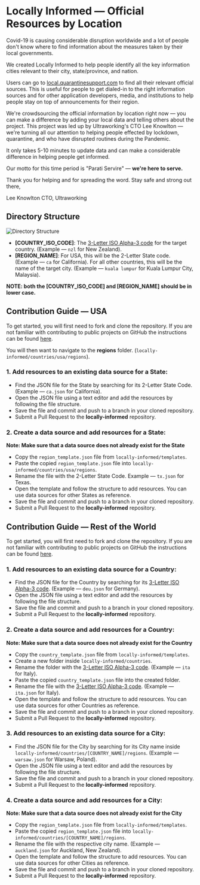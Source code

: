# Locally Informed — Official Resources by Location


Covid-19 is causing considerable disruption worldwide and a lot of people don't know where to find information about the measures taken by their local governments.

We created Locally Informed to help people identify all the key information cities relevant to their city, state/province, and nation. 

Users can go to [local.quarantinesupport.com](https://local.quarantinesupport.com) to find all their relevant official sources. This is useful for people to get dialed-in to the right information sources and for other application developers, media, and institutions to help people stay on top of announcements for their region.

We're crowdsourcing the official information by location right now — you can make a difference by adding your local data and telling others about the project. This project was led up by Ultraworking's CTO Lee Knowlton — we're turning all our attention to helping people effected by lockdown, quarantine, and who have disrupted routines during the Pandemic.

It only takes 5-10 minutes to update data and can make a considerable difference in helping people get informed.

Our motto for this time period is "Parati Servire" — **we're here to serve.**

Thank you for helping and for spreading the word. Stay safe and strong out there,

Lee Knowlton
CTO, Ultraworking

## Directory Structure

![Directory Structure](https://i.ibb.co/5F1XZV1/Screenshot-2020-03-25-at-10-33-55-AM.png)

- **\[COUNTRY_ISO_CODE\]**: The [3-Letter ISO Alpha-3 code](https://www.nationsonline.org/oneworld/country_code_list.htm) for the target country. (Example — `nzl` for New Zealand).
- **\[REGION_NAME\]**: For USA, this will be the 2-Letter State code. (Example — `ca` for California). For all other countries, this will be the name of the target city. (Example — `kuala lumpur` for Kuala Lumpur City, Malaysia).

**NOTE: both the \[COUNTRY_ISO_CODE\] and \[REGION_NAME\] should be in lower case.**

## Contribution Guide — USA

To get started, you will first need to fork and clone the repository. If you are not familiar with contributing to public projects on GitHub the instructions can be found [here](https://opensource.com/article/19/7/create-pull-request-github).

You will then want to navigate to the **regions** folder. (`locally-informed/countries/usa/regions`).

### 1. Add resources to an existing data source for a State:

- Find the JSON file for the State by searching for its 2-Letter State Code. (Example — `ca.json` for California).
- Open the JSON file using a text editor and add the resources by following the file structure.
- Save the file and commit and push to a branch in your cloned repository.
- Submit a Pull Request to the **locally-informed** repository.

### 2. Create a data source and add resources for a State:

**Note: Make sure that a data source does not already exist for the State**

- Copy the `region_template.json` file from `locally-informed/templates`.
- Paste the copied `region_template.json` file into `locally-informed/countries/usa/regions`.
- Rename the file with the 2-Letter State Code. Example — `tx.json` for Texas.
- Open the template and follow the structure to add resources. You can use data sources for other States as reference.
- Save the file and commit and push to a branch in your cloned repository.
- Submit a Pull Request to the **locally-informed** repository.

## Contribution Guide — Rest of the World

To get started, you will first need to fork and clone the repository. If you are not familiar with contributing to public projects on GitHub the instructions can be found [here](https://opensource.com/article/19/7/create-pull-request-github).

### 1. Add resources to an existing data source for a Country:

- Find the JSON file for the Country by searching for its [3-Letter ISO Alpha-3 code](https://www.nationsonline.org/oneworld/). (Example — `deu.json` for Germany).
- Open the JSON file using a text editor and add the resources by following the file structure.
- Save the file and commit and push to a branch in your cloned repository.
- Submit a Pull Request to the **locally-informed** repository.

### 2. Create a data source and add resources for a Country:

**Note: Make sure that a data source does not already exist for the Country**

- Copy the `country_template.json` file from `locally-informed/templates`.
- Create a new folder inside `locally-informed/countries`.
- Rename the folder with the [3-Letter ISO Alpha-3 code](https://www.nationsonline.org/oneworld/). (Example — `ita` for Italy).
- Paste the copied `country_template.json` file into the created folder.
- Rename the file with the [3-Letter ISO Alpha-3 code](https://www.nationsonline.org/oneworld/). (Example — `ita.json` for Italy).
- Open the template and follow the structure to add resources. You can use data sources for other Countries as reference.
- Save the file and commit and push to a branch in your cloned repository.
- Submit a Pull Request to the **locally-informed** repository.

### 3. Add resources to an existing data source for a City:

- Find the JSON file for the City by searching for its City name inside `locally-informed/countries/[COUNTRY_NAME]/regions`. (Example — `warsaw.json` for Warsaw, Poland).
- Open the JSON file using a text editor and add the resources by following the file structure.
- Save the file and commit and push to a branch in your cloned repository.
- Submit a Pull Request to the **locally-informed** repository.

### 4. Create a data source and add resources for a City:

**Note: Make sure that a data source does not already exist for the City**

- Copy the `region_template.json` file from `locally-informed/templates`.
- Paste the copied `region_template.json` file into `locally-informed/countries/[COUNTRY_NAME]/regions`.
- Rename the file with the respective city name. (Example — `auckland.json` for Auckland, New Zealand).
- Open the template and follow the structure to add resources. You can use data sources for other Cities as reference.
- Save the file and commit and push to a branch in your cloned repository.
- Submit a Pull Request to the **locally-informed** repository.
